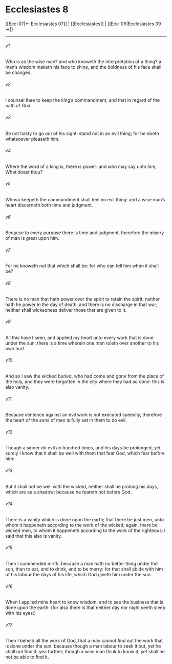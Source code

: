 # Ecclesiastes 8

[[Ecc-07|← Ecclesiastes 07]] | [[Ecclesiastes]] | [[Ecc-09|Ecclesiastes 09 →]]
***

###### v1
Who is as the wise man? and who knoweth the interpretation of a thing? a man’s wisdom maketh his face to shine, and the boldness of his face shall be changed.
###### v2
I counsel thee to keep the king’s commandment, and that in regard of the oath of God.
###### v3
Be not hasty to go out of his sight: stand not in an evil thing; for he doeth whatsoever pleaseth him.
###### v4
Where the word of a king is, there is power: and who may say unto him, What doest thou?
###### v5
Whoso keepeth the commandment shall feel no evil thing: and a wise man’s heart discerneth both time and judgment.
###### v6
Because to every purpose there is time and judgment, therefore the misery of man is great upon him.
###### v7
For he knoweth not that which shall be: for who can tell him when it shall be?
###### v8
There is no man that hath power over the spirit to retain the spirit; neither hath he power in the day of death: and there is no discharge in that war; neither shall wickedness deliver those that are given to it.
###### v9
All this have I seen, and applied my heart unto every work that is done under the sun: there is a time wherein one man ruleth over another to his own hurt.
###### v10
And so I saw the wicked buried, who had come and gone from the place of the holy, and they were forgotten in the city where they had so done: this is also vanity.
###### v11
Because sentence against an evil work is not executed speedily, therefore the heart of the sons of men is fully set in them to do evil.
###### v12
Though a sinner do evil an hundred times, and his days be prolonged, yet surely I know that it shall be well with them that fear God, which fear before him:
###### v13
But it shall not be well with the wicked, neither shall he prolong his days, which are as a shadow; because he feareth not before God.
###### v14
There is a vanity which is done upon the earth; that there be just men, unto whom it happeneth according to the work of the wicked; again, there be wicked men, to whom it happeneth according to the work of the righteous: I said that this also is vanity.
###### v15
Then I commended mirth, because a man hath no better thing under the sun, than to eat, and to drink, and to be merry: for that shall abide with him of his labour the days of his life, which God giveth him under the sun.
###### v16
When I applied mine heart to know wisdom, and to see the business that is done upon the earth: (for also there is that neither day nor night seeth sleep with his eyes:)
###### v17
Then I beheld all the work of God, that a man cannot find out the work that is done under the sun: because though a man labour to seek it out, yet he shall not find it; yea further; though a wise man think to know it, yet shall he not be able to find it. 
